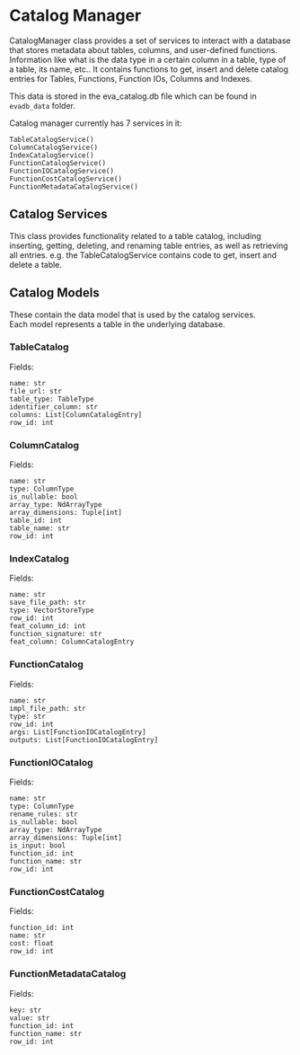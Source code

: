 # Catalog Manager

CatalogManager class provides a set of services to interact with a database that stores metadata about tables, columns, and user-defined functions. Information like what is the data type in a certain column in a table, type of a table, its name, etc.. It contains functions to get, insert and delete catalog entries for Tables, Functions, Function IOs, Columns and Indexes.  

This data is stored in the eva_catalog.db file which can be found in `evadb_data` folder.  


Catalog manager currently has 7 services in it:  
```
TableCatalogService()
ColumnCatalogService()  
IndexCatalogService() 
FunctionCatalogService()  
FunctionIOCatalogService()  
FunctionCostCatalogService() 
FunctionMetadataCatalogService()
```

## Catalog Services  
This class provides functionality related to a table catalog, including inserting, getting, deleting, and renaming table entries, as well as retrieving all entries. e.g. the TableCatalogService contains code to get, insert and delete a table.  

## Catalog Models  
These contain the data model that is used by the catalog services.  
Each model represents a table in the underlying database.  

### TableCatalog  
Fields: 
```
name: str  
file_url: str  
table_type: TableType  
identifier_column: str
columns: List[ColumnCatalogEntry]
row_id: int
```

### ColumnCatalog
Fields:  
```
name: str  
type: ColumnType  
is_nullable: bool
array_type: NdArrayType 
array_dimensions: Tuple[int]
table_id: int  
table_name: str 
row_id: int 
```

### IndexCatalog
Fields:  
```
name: str  
save_file_path: str  
type: VectorStoreType  
row_id: int 
feat_column_id: int
function_signature: str 
feat_column: ColumnCatalogEntry 
```
### FunctionCatalog
Fields:  
```
name: str  
impl_file_path: str  
type: str  
row_id: int
args: List[FunctionIOCatalogEntry]
outputs: List[FunctionIOCatalogEntry]  
```
### FunctionIOCatalog
Fields:  
```
name: str  
type: ColumnType  
rename_rules: str  
is_nullable: bool 
array_type: NdArrayType
array_dimensions: Tuple[int] 
is_input: bool  
function_id: int  
function_name: str  
row_id: int  
```

### FunctionCostCatalog
Fields:  
```
function_id: int
name: str
cost: float
row_id: int
```

### FunctionMetadataCatalog
Fields:  
```
key: str
value: str
function_id: int
function_name: str
row_id: int 
```